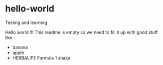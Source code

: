 # hello-world
Testing and learning

Hello world !!!
This readme is empty so we need to fill it up with good stuff like :
- banana
- apple
- HERBALIFE Formula 1 shake
